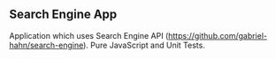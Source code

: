 ## Search Engine App

Application which uses Search Engine API (https://github.com/gabriel-hahn/search-engine). Pure JavaScript and Unit Tests.
